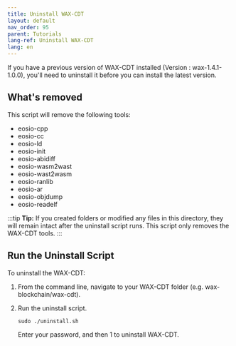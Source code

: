 ```yaml
---
title: Uninstall WAX-CDT
layout: default
nav_order: 95
parent: Tutorials
lang-ref: Uninstall WAX-CDT
lang: en
---
```


If you have a previous version of WAX-CDT installed (Version : wax-1.4.1-1.0.0), you'll need to uninstall it before you can install the latest version. 

## What's removed

This script will remove the following tools:

* eosio-cpp
* eosio-cc
* eosio-ld
* eosio-init
* eosio-abidiff
* eosio-wasm2wast
* eosio-wast2wasm
* eosio-ranlib
* eosio-ar
* eosio-objdump
* eosio-readelf

:::tip
<strong>Tip:</strong> If you created folders or modified any files in this directory, they will remain intact after the uninstall script runs. This script only removes the WAX-CDT tools.
:::


## Run the Uninstall Script

To uninstall the WAX-CDT:

1. From the command line, navigate to your WAX-CDT folder (e.g. wax-blockchain/wax-cdt).

2. Run the uninstall script.

    ```
    sudo ./uninstall.sh
    ```

    Enter your password, and then 1 to uninstall WAX-CDT. 

